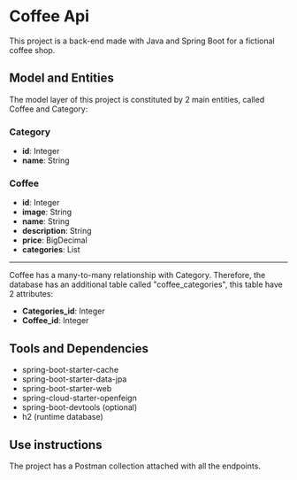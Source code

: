 # Coffee Api #

This project is a back-end made with Java and Spring Boot for a fictional coffee shop.

##  Model and Entities ##

The model layer of this project is constituted by 2 main entities, called Coffee and Category:

### Category ### 

- **id**: Integer
- **name**: String

### Coffee ###

- **id**: Integer 
- **image**: String 
- **name**: String 
- **description**: String 
- **price**: BigDecimal 
- **categories**: List<Category>

--- 

Coffee has a many-to-many relationship with Category. Therefore, the database has an additional table called "coffee_categories", this table have 2 attributes:

- **Categories_id**: Integer
- **Coffee_id**: Integer

## Tools and Dependencies ##

- spring-boot-starter-cache
- spring-boot-starter-data-jpa
- spring-boot-starter-web
- spring-cloud-starter-openfeign
- spring-boot-devtools (optional)
- h2 (runtime database)

## Use instructions ##

The project has a Postman collection attached with all the endpoints.
